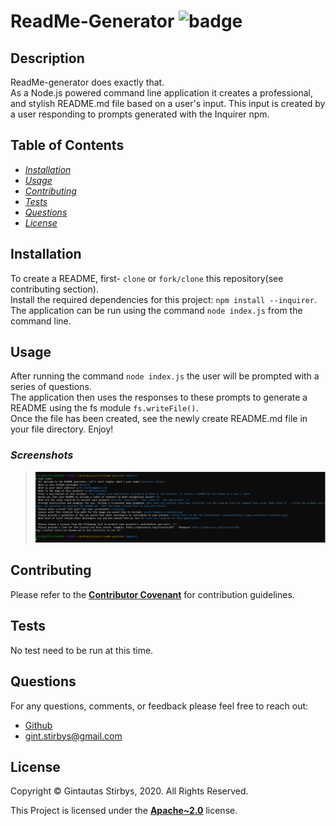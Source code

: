 
  # **ReadMe-Generator** ![badge](https://img.shields.io/badge/License-Apache~2.0-brightgreen.svg)      

  ## **Description**

  ReadMe-generator does exactly that.<br> As a Node.js powered command line application it creates a professional, and stylish README.md file based on a user's input. This input is created by a user responding to prompts generated with the Inquirer npm.

  ## **Table of Contents**

  * *[Installation](#installation)*
  * *[Usage](#usage)*
  * *[Contributing](#contributing)*
  * *[Tests](#tests)*
  * *[Questions](#questions)*
  * *[License](#license)*
  
   
  ## **Installation**
  
  To create a README, first- `clone` or `fork/clone` this repository(see contributing section).<br> Install the required dependencies for this project: `npm install --inquirer`.<br> The application can be run using the command `node index.js` from the command line.

  ## **Usage**

  After running the command `node index.js` the user will be prompted with a series of questions.<br>  The application then uses the responses to these prompts to generate a README using the fs module `fs.writeFile()`.<br> Once the file has been created, see the newly create README.md file in your file directory.  Enjoy!
  
  ### *Screenshots*
  
  > ![prompt screenshot](assets/images/screenshot2.png)

  ## **Contributing**

  Please refer to the **[Contributor Covenant](https://www.contributor-covenant.org/)** for contribution guidelines.

  ## **Tests**  
  
  No test need to be run at this time. 

  ## **Questions**

  For any questions, comments, or feedback please feel free to reach out: <br>
  - [Github](https://github.com/gintstir) 
  - <gint.stirbys@gmail.com>

  ## **License** 

  Copyright © Gintautas Stirbys, 2020.  All Rights Reserved.

  This Project is licensed under the **[Apache~2.0](https://www.apache.org/licenses/LICENSE-2.0)** license.


           
